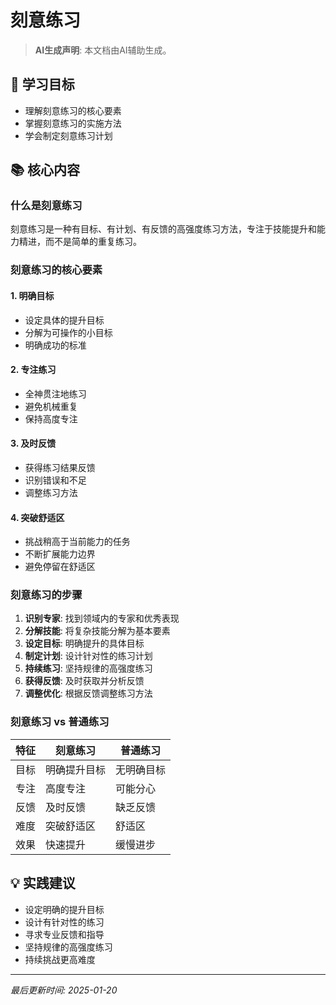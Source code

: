 # 刻意练习

> **AI生成声明**: 本文档由AI辅助生成。

## 🎯 学习目标

- 理解刻意练习的核心要素
- 掌握刻意练习的实施方法
- 学会制定刻意练习计划

## 📚 核心内容

### 什么是刻意练习

刻意练习是一种有目标、有计划、有反馈的高强度练习方法，专注于技能提升和能力精进，而不是简单的重复练习。

### 刻意练习的核心要素

#### 1. 明确目标

- 设定具体的提升目标
- 分解为可操作的小目标
- 明确成功的标准

#### 2. 专注练习

- 全神贯注地练习
- 避免机械重复
- 保持高度专注

#### 3. 及时反馈

- 获得练习结果反馈
- 识别错误和不足
- 调整练习方法

#### 4. 突破舒适区

- 挑战稍高于当前能力的任务
- 不断扩展能力边界
- 避免停留在舒适区

### 刻意练习的步骤

1. **识别专家**: 找到领域内的专家和优秀表现
2. **分解技能**: 将复杂技能分解为基本要素
3. **设定目标**: 明确提升的具体目标
4. **制定计划**: 设计针对性的练习计划
5. **持续练习**: 坚持规律的高强度练习
6. **获得反馈**: 及时获取并分析反馈
7. **调整优化**: 根据反馈调整练习方法

### 刻意练习 vs 普通练习

| 特征 | 刻意练习 | 普通练习 |
|------|---------|---------|
| 目标 | 明确提升目标 | 无明确目标 |
| 专注 | 高度专注 | 可能分心 |
| 反馈 | 及时反馈 | 缺乏反馈 |
| 难度 | 突破舒适区 | 舒适区 |
| 效果 | 快速提升 | 缓慢进步 |

## 💡 实践建议

- 设定明确的提升目标
- 设计有针对性的练习
- 寻求专业反馈和指导
- 坚持规律的高强度练习
- 持续挑战更高难度

---

*最后更新时间: 2025-01-20*

